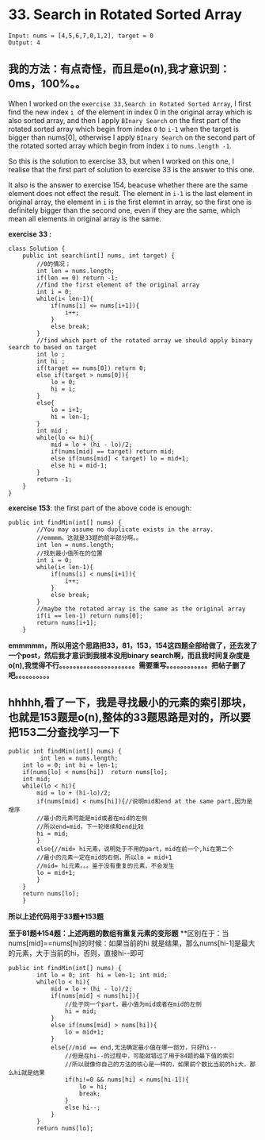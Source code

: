# 33. Search in Rotated Sorted Array

```
Input: nums = [4,5,6,7,0,1,2], target = 0
Output: 4
```

## 我的方法：有点奇怪，而且是o(n),我才意识到：0ms，100%。。

When I worked on the ```exercise 33,Search in Rotated Sorted Array```, I first find the new index ```i ```of the element in index 0 in the original array which is also sorted array, and then I apply ```BInary Search``` on the first part of the rotated sorted array which begin from index ```0``` to ```i-1``` when the target is bigger than nums[0], otherwise I apply ```BInary Search``` on the second part of the rotated sorted array which begin from index ```i``` to ```nums.length -1```. 

So this is the solution to exercise 33, but when I worked on this one, I realise that the first part of solution to exercise 33 is the answer to this one.

It also is the answer to exercise 154, beacuse whether there are the same element does not effect the result. The element in ```i-1``` is the last element in original array, the element in ```i``` is the first elemnt in array, so the first one is definitely bigger than the second one, even if they are the same, which mean all elements in original array is the same.

**exercise 33 :**
```
class Solution {
    public int search(int[] nums, int target) {
        //0的情况；
        int len = nums.length;
        if(len == 0) return -1;
        //find the first element of the original array
        int i = 0;
        while(i< len-1){
            if(nums[i] <= nums[i+1]){
                i++;
            }
            else break;
        }
        //find which part of the rotated array we should apply binary search to based on target
        int lo ;
        int hi ;
        if(target == nums[0]) return 0;
        else if(target > nums[0]){
            lo = 0;
            hi = i;
        }
        else{
            lo = i+1;
            hi = len-1;
        }
        int mid ;
        while(lo <= hi){
            mid = lo + (hi - lo)/2;
            if(nums[mid] == target) return mid;
            else if(nums[mid] < target) lo = mid+1;
            else hi = mid-1;
        }
        return -1;
    }
}
```

**exercise 153**:
the first part of the above code is enough:
```
public int findMin(int[] nums) {
        //You may assume no duplicate exists in the array.
        //emmmm。这就是33题的前半部分啊。。
        int len = nums.length;
        //找到最小值所在的位置
        int i = 0;
        while(i< len-1){
            if(nums[i] < nums[i+1]){
                i++;   
            }
            else break;
        }
		//maybe the rotated array is the same as the original array 
        if(i == len-1) return nums[0];
        return nums[i+1];
    }
```
**emmmmm，所以用这个思路把33，81，153，154这四题全部给做了，还去发了一个post，然后我才意识到我根本没用binary search啊，而且我时间复杂度是o(n),我觉得不行。。。。。。。。。。。。。。。。。。。。。。需要重写。。。。。。。。。。。。把帖子删了吧。。。。。。。。。。**

## hhhhh,看了一下，我是寻找最小的元素的索引那块，也就是153题是o(n),整体的33题思路是对的，所以要把153二分查找学习一下
```
public int findMin(int[] nums) {
         int len = nums.length;
	int lo = 0; int hi = len-1;
	if(nums[lo] < nums[hi])  return nums[lo];
	int mid;
	while(lo < hi){
	    mid = lo + (hi-lo)/2;
	    if(nums[mid] < nums[hi]){//说明mid和end at the same part,因为是增序
		//最小的元素可能是mid或者在mid的左侧
		//所以end=mid，下一轮继续和end比较
		hi = mid;
	    }
	    else{//mid> hi元素，说明处于不用的part，mid在前一个,hi在第二个
		//最小的元素一定在mid的右侧，所以lo = mid+1
		//mid= hi元素。。。鉴于没有重复的元素，不会发生
		lo = mid+1;
	    }  
	}
	return nums[lo];
	}
```
**所以上述代码用于33题➕153题**

**至于81题➕154题：上述两题的数组有重复元素的变形题**
**区别在于：当nums[mid]==nums[hi]的时候：如果当前的hi 就是结果，那么nums[hi-1]是最大的元素，大于当前的hi，否则，直接hi--即可
```
public int findMin(int[] nums) {
        int lo = 0; int  hi = len-1; int mid;
        while(lo < hi){
            mid = lo + (hi - lo)/2;
            if(nums[mid] < nums[hi]){
                //处于同一个part，最小值为mid或者在mid的左侧
                hi = mid;
            }
            else if(nums[mid] > nums[hi]){
                lo = mid+1;
            }
            else{//mid == end,无法确定最小值在哪一部分，只好hi--
                //但是在hi--的过程中，可能就错过了用于84题的最下值的索引
                //所以就像你自己的方法的核心是一样的，如果前个数比当前的hi大，那么hi就是结果
                if(hi!=0 && nums[hi] < nums[hi-1]){
                    lo = hi;
                    break;
                }
                else hi--;
            }
        }
        return nums[lo];
```

